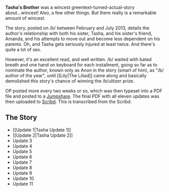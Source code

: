 **Tasha's Brother** was a wincest greentext-turned-actual-story about...wincest! Also, a few other things. But there really is a remarkable amount of wincest.

The story, posted on /b/ between February and July 2013, details the author's relationship with both his sister, Tasha, and his sister's friend, Amanda, and his attempts to move out and become less dependent on his parents. Oh, and Tasha gets seriously injured at least twice. And there's quite a lot of sex.

However, it's an excellent read, and well written. /b/ waited with bated breath and one hand on keyboard for each installment, going so far as to nominate the author, known only as Anon in the story (smart of him), as "/b/ author of the year", until [[Lily|The Liliad]] came along and basically demolished this story's chance of winning the /b/ulitzer prize.

OP posted more every two weeks or so, which was then typeset into a PDF file and posted to a [Jumpshare](https://jumpshare.com/b/Yx5JQp8LQO5TrlegPXMg). The final PDF with all eleven updates was then uploaded to [Scribd](http://www.scribd.com/doc/170432111/). This is transcribed from the Scribd.



## The Story
* [[Update 1|Tasha Update 1]]
* [[Update 2|Tasha Update 2]]
* Update 3
* Update 4
* Update 5
* Update 6
* Update 7
* Update 8
* Update 9
* Update 10
* Update 11
